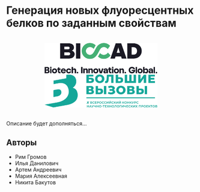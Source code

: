 # Генерация новых флуоресцентных белков по заданным свойствам

<br>

<div align="center">
  <img src="img/biocad_logo.png" width=300px>
  <img src="img/bv_logo.png" width=300px>
</div>
<br>

Описание будет дополняться...

## Авторы
- Рим Громов
- Илья Данилович
- Артем Андреевич
- Мария Алексеевная
- Никита Бакутов